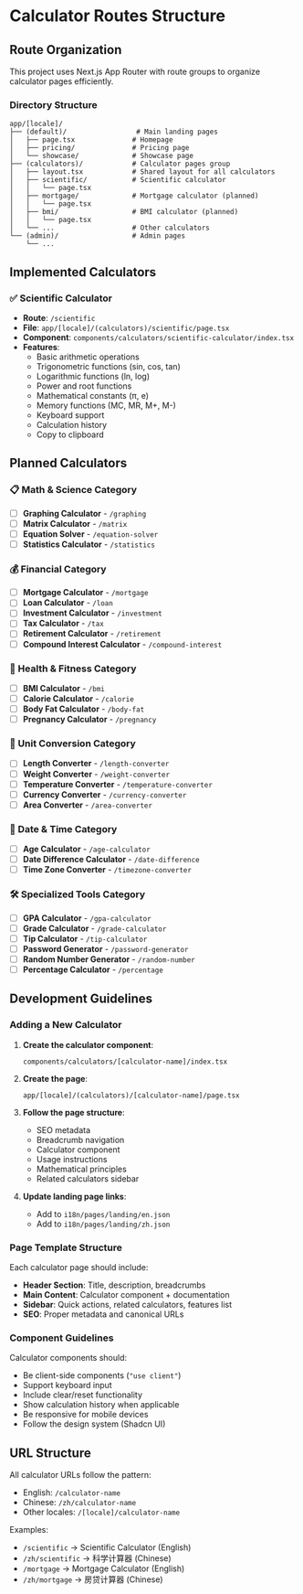 # Calculator Routes Structure

## Route Organization

This project uses Next.js App Router with route groups to organize calculator pages efficiently.

### Directory Structure

```
app/[locale]/
├── (default)/                 # Main landing pages
│   ├── page.tsx              # Homepage
│   ├── pricing/              # Pricing page
│   └── showcase/             # Showcase page
├── (calculators)/            # Calculator pages group
│   ├── layout.tsx            # Shared layout for all calculators
│   ├── scientific/           # Scientific calculator
│   │   └── page.tsx
│   ├── mortgage/             # Mortgage calculator (planned)
│   │   └── page.tsx
│   ├── bmi/                  # BMI calculator (planned)
│   │   └── page.tsx
│   └── ...                   # Other calculators
└── (admin)/                  # Admin pages
    └── ...
```

## Implemented Calculators

### ✅ Scientific Calculator
- **Route**: `/scientific`
- **File**: `app/[locale]/(calculators)/scientific/page.tsx`
- **Component**: `components/calculators/scientific-calculator/index.tsx`
- **Features**:
  - Basic arithmetic operations
  - Trigonometric functions (sin, cos, tan)
  - Logarithmic functions (ln, log)
  - Power and root functions
  - Mathematical constants (π, e)
  - Memory functions (MC, MR, M+, M-)
  - Keyboard support
  - Calculation history
  - Copy to clipboard

## Planned Calculators

### 📋 Math & Science Category
- [ ] **Graphing Calculator** - `/graphing`
- [ ] **Matrix Calculator** - `/matrix`
- [ ] **Equation Solver** - `/equation-solver`
- [ ] **Statistics Calculator** - `/statistics`

### 💰 Financial Category
- [ ] **Mortgage Calculator** - `/mortgage`
- [ ] **Loan Calculator** - `/loan`
- [ ] **Investment Calculator** - `/investment`
- [ ] **Tax Calculator** - `/tax`
- [ ] **Retirement Calculator** - `/retirement`
- [ ] **Compound Interest Calculator** - `/compound-interest`

### 🏥 Health & Fitness Category
- [ ] **BMI Calculator** - `/bmi`
- [ ] **Calorie Calculator** - `/calorie`
- [ ] **Body Fat Calculator** - `/body-fat`
- [ ] **Pregnancy Calculator** - `/pregnancy`

### 🔄 Unit Conversion Category
- [ ] **Length Converter** - `/length-converter`
- [ ] **Weight Converter** - `/weight-converter`
- [ ] **Temperature Converter** - `/temperature-converter`
- [ ] **Currency Converter** - `/currency-converter`
- [ ] **Area Converter** - `/area-converter`

### 📅 Date & Time Category
- [ ] **Age Calculator** - `/age-calculator`
- [ ] **Date Difference Calculator** - `/date-difference`
- [ ] **Time Zone Converter** - `/timezone-converter`

### 🛠️ Specialized Tools Category
- [ ] **GPA Calculator** - `/gpa-calculator`
- [ ] **Grade Calculator** - `/grade-calculator`
- [ ] **Tip Calculator** - `/tip-calculator`
- [ ] **Password Generator** - `/password-generator`
- [ ] **Random Number Generator** - `/random-number`
- [ ] **Percentage Calculator** - `/percentage`

## Development Guidelines

### Adding a New Calculator

1. **Create the calculator component**:
   ```
   components/calculators/[calculator-name]/index.tsx
   ```

2. **Create the page**:
   ```
   app/[locale]/(calculators)/[calculator-name]/page.tsx
   ```

3. **Follow the page structure**:
   - SEO metadata
   - Breadcrumb navigation
   - Calculator component
   - Usage instructions
   - Mathematical principles
   - Related calculators sidebar

4. **Update landing page links**:
   - Add to `i18n/pages/landing/en.json`
   - Add to `i18n/pages/landing/zh.json`

### Page Template Structure

Each calculator page should include:
- **Header Section**: Title, description, breadcrumbs
- **Main Content**: Calculator component + documentation
- **Sidebar**: Quick actions, related calculators, features list
- **SEO**: Proper metadata and canonical URLs

### Component Guidelines

Calculator components should:
- Be client-side components (`"use client"`)
- Support keyboard input
- Include clear/reset functionality
- Show calculation history when applicable
- Be responsive for mobile devices
- Follow the design system (Shadcn UI)

## URL Structure

All calculator URLs follow the pattern:
- English: `/calculator-name`
- Chinese: `/zh/calculator-name`
- Other locales: `/[locale]/calculator-name`

Examples:
- `/scientific` → Scientific Calculator (English)
- `/zh/scientific` → 科学计算器 (Chinese)
- `/mortgage` → Mortgage Calculator (English)
- `/zh/mortgage` → 房贷计算器 (Chinese) 